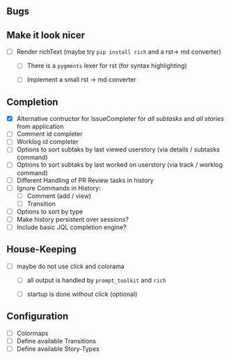 ## Bugs

## Make it look nicer
+ [ ] Render richText (maybe try `pip install rich` and a rst-> md converter)
  + [ ] There is a `pygments` lexer for rst (for syntax highlighting)
  + [ ] Implement a small rst -> md converter


## Completion
+ [x] Alternative contructor for IssueCompleter for _all subtasks_ and _all stories_ from application
+ [ ] Comment id completer
+ [ ] Worklog id completer
+ [ ] Options to sort subtaks by last viewed userstory (via details / subtasks command)
+ [ ] Options to sort subtaks by last worked on userstory (via track / worklog command)
+ [ ] Different Handling of PR Review tasks in history
+ [ ] Ignore Commands in History:
  + [ ] Comment (add / view)
  + [ ] Transition
+ [ ] Options to sort by type
+ [ ] Make history persistent over sessions?
+ [ ] Include basic JQL completion engine?

## House-Keeping
+ [ ] maybe do not use click and colorama
  + [ ] all output is handled by `prompt_toolkit` and `rich`
  + [ ] startup is done without click (optional)


## Configuration
+ [ ] Colormaps
+ [ ] Define available Transitions
+ [ ] Define available Story-Types
